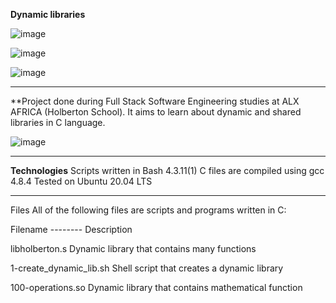 **Dynamic libraries**


![image](https://github.com/Michafolab/alx-low_level_programming/assets/117805721/6c1e979f-c450-45bb-97de-058de1dba0bd) 

![image](https://github.com/Michafolab/alx-low_level_programming/assets/117805721/9271c692-9586-41fc-b314-7d4d913bdcfb) 

![image](https://github.com/Michafolab/alx-low_level_programming/assets/117805721/9797b7bb-bce0-4d8d-928e-ff46b878d128)



***************************************************************************************************************************************

**Project done during Full Stack Software Engineering studies at ALX AFRICA (Holberton School). It aims to learn about dynamic and shared libraries in C language.

![image](https://github.com/Michafolab/alx-low_level_programming/assets/117805721/663bbce0-999b-4864-8efa-07658f317484)



*******************************************************************************************************************************************


**Technologies**
Scripts written in Bash 4.3.11(1)
C files are compiled using gcc 4.8.4
Tested on Ubuntu 20.04 LTS



****************************************************************************************************************************************************
Files
All of the following files are scripts and programs written in C:

Filename                                                         --------       Description



libholberton.s  Dynamic library that contains many functions



1-create_dynamic_lib.sh                                                           Shell script that creates a dynamic library



100-operations.so                                                                 Dynamic library that contains mathematical function                                           

